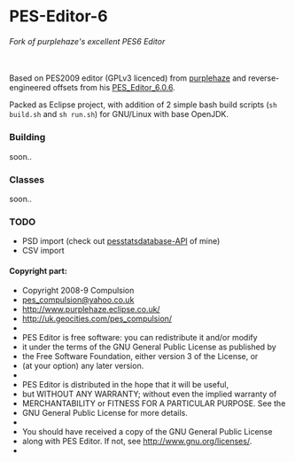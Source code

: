# PES-Editor-6
###### Fork of purplehaze's excellent PES6 Editor
\
Based on PES2009 editor (GPLv3 licenced) from [purplehaze](http://www.purplehaze.eclipse.co.uk/downloads.html) and reverse-engineered offsets from his [PES_Editor_6.0.6](http://www.purplehaze.eclipse.co.uk/downloads/PES_Editor_6.0.6.zip).

Packed as Eclipse project, with addition of 2 simple bash build scripts (` sh build.sh ` and ` sh run.sh `) for GNU/Linux with base OpenJDK.  

### Building
 soon..
 
### Classes
 soon..
 
### TODO
  * PSD import (check out [pesstatsdatabase-API](https://github.com/lazanet/pesstatsdatabase-API) of mine)
  * CSV import
  
  
  
#### Copyright part:
 * Copyright 2008-9 Compulsion
 * <pes_compulsion@yahoo.co.uk>
 * <http://www.purplehaze.eclipse.co.uk/>
 * <http://uk.geocities.com/pes_compulsion/>
 *
 * PES Editor is free software: you can redistribute it and/or modify
 * it under the terms of the GNU General Public License as published by
 * the Free Software Foundation, either version 3 of the License, or
 * (at your option) any later version.
 *
 * PES Editor is distributed in the hope that it will be useful,
 * but WITHOUT ANY WARRANTY; without even the implied warranty of
 * MERCHANTABILITY or FITNESS FOR A PARTICULAR PURPOSE.  See the
 * GNU General Public License for more details.
 *
 * You should have received a copy of the GNU General Public License
 * along with PES Editor.  If not, see <http://www.gnu.org/licenses/>.
 *
